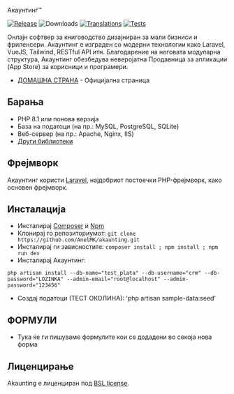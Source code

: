 Акаунтинг™

[![Release](https://img.shields.io/github/v/release/akaunting/akaunting?label=release)](https://github.com/akaunting/akaunting/releases)
![Downloads](https://img.shields.io/github/downloads/akaunting/akaunting/total?label=downloads)
[![Translations](https://badges.crowdin.net/akaunting/localized.svg)](https://crowdin.com/project/akaunting)
[![Tests](https://img.shields.io/github/actions/workflow/status/akaunting/akaunting/tests.yml?label=tests)](https://github.com/akaunting/akaunting/actions)

Онлајн софтвер за книговодство дизајниран за мали бизниси и фриленсери. Акаунтинг е изграден со модерни технологии како Laravel, VueJS, Tailwind, RESTful API итн. Благодарение на неговата модуларна структура, Акаунтинг обезбедува неверојатна Продавница за апликации (App Store) за корисници и програмери.

* [ДОМАШНА СТРАНА](https://anel.mk) - Официјална страница

## Барања

* PHP 8.1 или понова верзија
* База на податоци (на пр.: MySQL, PostgreSQL, SQLite)
* Веб-сервер (на пр.: Apache, Nginx, IIS)
* [Други библиотеки](https://akaunting.com/hc/docs/on-premise/requirements/)

## Фрејмворк

Акаунтинг користи [Laravel](http://laravel.com), најдобриот постоечки PHP-фрејмворк, како основен фрејмворк.

## Инсталација

* Инсталирај [Composer](https://getcomposer.org/download) и [Npm](https://nodejs.org/en/download)
* Клонирај го репозиториумот: `git clone https://github.com/AnelMK/akaunting.git`
* Инсталирај ги зависностите: `composer install ; npm install ; npm run dev`
* Инсталирај Акаунтинг:

```
php artisan install --db-name="test_plata" --db-username="crm" --db-password="LOZINKA" --admin-email="root@localhost" --admin-password="123456"
```

* Создај податоци (ТЕСТ ОКОЛИНА): 'php artisan sample-data:seed'

## ФОРМУЛИ

* Тука ќе ги пишуваме формулите кои се додадени во секоја нова форма

## Лиценцирање

Akaunting е лиценциран под [BSL license](LICENSE.txt).
